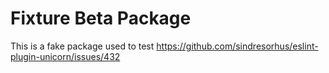 # Fixture Beta Package

This is a fake package used to test https://github.com/sindresorhus/eslint-plugin-unicorn/issues/432
